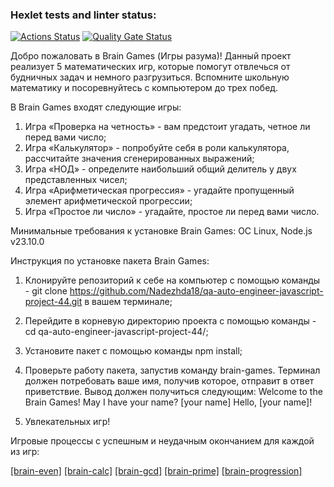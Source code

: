 ### Hexlet tests and linter status:
[![Actions Status](https://github.com/Nadezhda18/qa-auto-engineer-javascript-project-44/actions/workflows/hexlet-check.yml/badge.svg)](https://github.com/Nadezhda18/qa-auto-engineer-javascript-project-44/actions)
[![Quality Gate Status](https://sonarcloud.io/api/project_badges/measure?project=Nadezhda18_qa-auto-engineer-javascript-project-44&metric=alert_status)](https://sonarcloud.io/summary/new_code?id=Nadezhda18_qa-auto-engineer-javascript-project-44) 

Добро пожаловать в Brain Games (Игры разума)! 
Данный проект реализует 5 математических игр, которые помогут отвлечься от будничных задач и немного разгрузиться. Вспомните школьную математику и посоревнуйтесь с компьютером до трех побед. 

В Brain Games входят следующие игры:
1) Игра «Проверка на четность» - вам предстоит угадать, четное ли перед вами число;
2) Игра «Калькулятор» - попробуйте себя в роли калькулятора, рассчитайте значения сгенерированных выражений;
3) Игра «НОД» - определите наибольший общий делитель у двух представленных чисел;
4) Игра «Арифметическая прогрессия» - угадайте пропущенный элемент арифметической прогрессии;
5) Игра «Простое ли число» - угадайте, простое ли перед вами число.

Минимальные требования к установке Brain Games:
ОC Linux,
Node.js v23.10.0

Инструкция по установке пакета Brain Games:

1) Клонируйте репозиторий к себе на компьютер с помощью команды - git clone https://github.com/Nadezhda18/qa-auto-engineer-javascript-project-44.git в вашем терминале;
2) Перейдите в корневую директорию проекта с помощью команды - cd qa-auto-engineer-javascript-project-44/;
3) Установите пакет с помощью команды npm install;
4) Проверьте работу пакета, запустив команду brain-games. Терминал должен потребовать ваше имя, получив которое, отправит в ответ приветствие. Вывод должен получиться следующим: 
Welcome to the Brain Games!
May I have your name? [your name]
Hello, [your name]!

5) Увлекательных игр!

Игровые процессы с успешным и неудачным окончанием для каждой из игр:

[[brain-even]](https://asciinema.org/a/LvSaWx7HWPZMEXOw77rTdljMV)
[[brain-calc]](https://asciinema.org/a/bbFpugTrPtFa4wLdRWYzkrvku)
[[brain-gcd]](https://asciinema.org/a/RMCrJFigfA5YPsa17BsdGELHf)
[[brain-prime]](https://asciinema.org/a/1xKKPs9Czz8O8OfqQtpMwyCoO)
[[brain-progression]](https://asciinema.org/a/RMCrJFigfA5YPsa17BsdGELHf)
